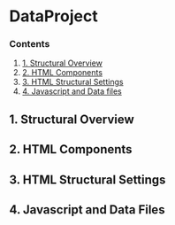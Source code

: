 # DataProject

### Contents
1. [1. Structural Overview](#1-structural-overview)
2. [2. HTML Components](#2-html-components)
3. [3. HTML Structural Settings](#3-html-structural-settings)
4. [4. Javascript and Data files](#4-javascript-and-data-files)

## 1. Structural Overview


## 2. HTML Components


## 3. HTML Structural Settings


## 4. Javascript and Data Files






